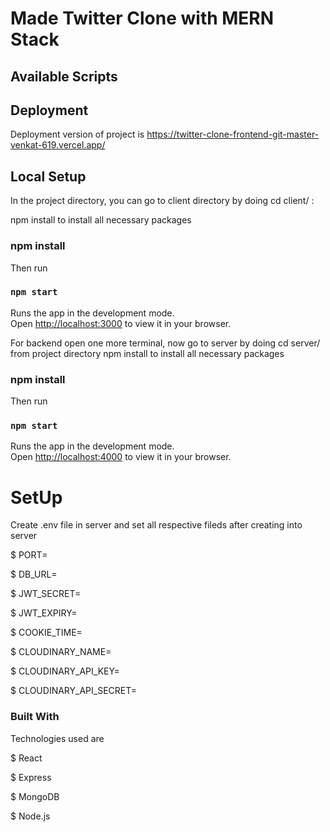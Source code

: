 
# Made Twitter Clone with MERN Stack

## Available Scripts

## Deployment

Deployment version of project is  https://twitter-clone-frontend-git-master-venkat-619.vercel.app/


## Local Setup

In the project directory, you can go to client directory by doing cd client/ :

npm install to install all necessary packages
### npm install

Then run 
### `npm start`

Runs the app in the development mode.\
Open [http://localhost:3000](http://localhost:3000) to view it in your browser.

For backend open one more terminal, now go to server by doing cd server/ from project directory
npm install to install all necessary packages

### npm install

Then run
### `npm start`

Runs the app in the development mode.\
Open [http://localhost:4000](http://localhost:4000) to view it in your browser.

# SetUp

Create .env file in server and set all respective fileds after creating into server

$ PORT=

$ DB_URL=

$ JWT_SECRET=

$ JWT_EXPIRY=

$ COOKIE_TIME=

$ CLOUDINARY_NAME=

$ CLOUDINARY_API_KEY=

$ CLOUDINARY_API_SECRET=


### Built With

Technologies used are 

$ React

$ Express

$ MongoDB

$ Node.js
